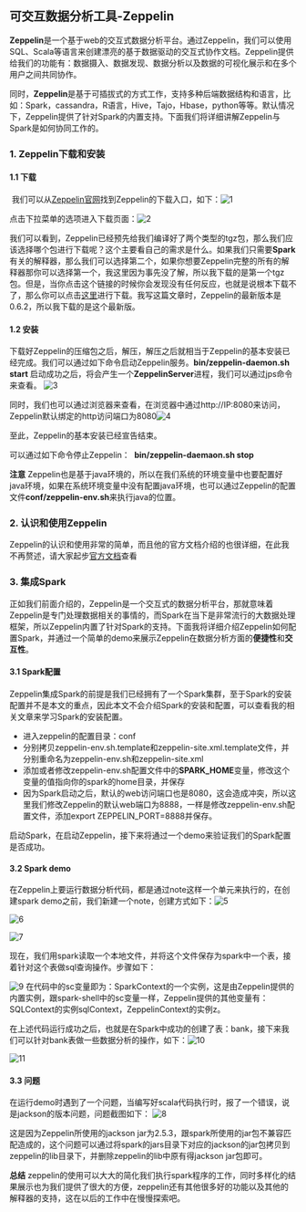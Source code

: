 ## 可交互数据分析工具-Zeppelin

​	**Zeppelin**是一个基于web的交互式数据分析平台。通过Zeppelin，我们可以使用SQL、Scala等语言来创建漂亮的基于数据驱动的交互式协作文档。Zeppelin提供给我们的功能有：数据摄入、数据发现、数据分析以及数据的可视化展示和在多个用户之间共同协作。

​	同时，**Zeppelin**是基于可插拔式的方式工作，支持多种后端数据结构和语言，比如：Spark，cassandra，R语言，Hive，Tajo，Hbase，python等等。默认情况下，Zeppelin提供了针对Spark的内置支持。下面我们将详细讲解Zeppelin与Spark是如何协同工作的。

### 1. Zeppelin下载和安装

#### 1.1 下载

​	我们可以从[Zeppelin官网](http://zeppelin.apache.org/)找到Zeppelin的下载入口，如下：![1](images\1.png)

点击下拉菜单的选项进入下载页面：![2](images\2.png)

我们可以看到，Zeppelin已经预先给我们编译好了两个类型的tgz包，那么我们应该选择哪个包进行下载呢？这个主要看自己的需求是什么。如果我们只需要**Spark**有关的解释器，那么我们可以选择第二个，如果你想要Zeppelin完整的所有的解释器那你可以选择第一个，我这里因为事先没了解，所以我下载的是第一个tgz包。但是，当你点击这个链接的时候你会发现没有任何反应，也就是说根本下载不了，那么你可以点击[这里](http://www.apache.org/dyn/closer.cgi/zeppelin)进行下载。我写这篇文章时，Zeppelin的最新版本是0.6.2，所以我下载的是这个最新版。

#### 1.2 安装

​	下载好Zeppelin的压缩包之后，解压，解压之后就相当于Zeppelin的基本安装已经完成。我们可以通过如下命令启动Zeppelin服务。
​	**bin/zeppelin-daemon.sh start**
启动成功之后，将会产生一个**ZeppelinServer**进程，我们可以通过jps命令来查看。 ![3](images\3.png)

同时，我们也可以通过浏览器来查看，在浏览器中通过http://IP:8080来访问，Zeppelin默认绑定的http访问端口为8080![4](images\4.png)

至此，Zeppelin的基本安装已经宣告结束。

可以通过如下命令停止Zeppelin：
​	**bin/zeppelin-daemaon.sh stop**

**注意**
​	Zeppelin也是基于java环境的，所以在我们系统的环境变量中也要配置好java环境，如果在系统环境变量中没有配置java环境，也可以通过Zeppelin的配置文件**conf/zeppelin-env.sh**来执行java的位置。

### 2. 认识和使用Zeppelin

​	Zeppelin的认识和使用非常的简单，而且他的官方文档介绍的也很详细，在此我不再赘述，请大家起步[官方文档](http://zeppelin.apache.org/docs/0.6.2/)查看

### 3. 集成Spark

​	正如我们前面介绍的，Zeppelin是一个交互式的数据分析平台，那就意味着Zeppelin是专门处理数据相关的事情的，而Spark在当下是非常流行的大数据处理框架，所以Zeppelin内置了针对Spark的支持。下面我将详细介绍Zeppelin如何配置Spark，并通过一个简单的demo来展示Zeppelin在数据分析方面的**便捷性**和**交互性**。

#### 3.1 Spark配置

​	Zeppelin集成Spark的前提是我们已经拥有了一个Spark集群，至于Spark的安装配置并不是本文的重点，因此本文不会介绍Spark的安装和配置，可以查看我的相关文章来学习Spark的安装配置。

- 进入zeppelin的配置目录：conf
- 分别拷贝zeppelin-env.sh.template和zeppelin-site.xml.template文件，并分别重命名为zeppelin-env.sh和zeppelin-site.xml
- 添加或者修改zeppelin-env.sh配置文件中的**SPARK_HOME**变量，修改这个变量的值指向你的spark的home目录，并保存
- 因为Spark启动之后，默认的web访问端口也是8080，这会造成冲突，所以这里我们修改Zeppelin的默认web端口为8888，一样是修改zeppelin-env.sh配置文件，添加export ZEPPELIN_PORT=8888并保存。

启动Spark，在启动Zeppelin，接下来将通过一个demo来验证我们的Spark配置是否成功。

#### 3.2 Spark demo

​	在Zeppelin上要运行数据分析代码，都是通过note这样一个单元来执行的，在创建spark demo之前，我们新建一个note，创建方式如下：![5](images\5.png)



![6](images\6.png)

 ![7](images\7.png)

现在，我们用spark读取一个本地文件，并将这个文件保存为spark中一个表，接着针对这个表做sql查询操作。步骤如下：

![9](images\9.png)				在代码中的sc变量即为：SparkContext的一个实例，这是由Zeppelin提供的内置实例，跟spark-shell中的sc变量一样，Zeppelin提供的其他变量有：SQLContext的实例sqlContext，ZeppelinContext的实例z。

​	在上述代码运行成功之后，也就是在Spark中成功的创建了表：bank，接下来我们可以针对bank表做一些数据分析的操作，如下：![10](images\10.png)

![11](images\11.png)

#### 3.3 问题

​	在运行demo时遇到了一个问题，当编写好scala代码执行时，报了一个错误，说是jackson的版本问题，问题截图如下： ![8](images\8.png)

这是因为Zeppelin所使用的jackson jar为2.5.3，跟spark所使用的jar包不兼容匹配造成的，这个问题可以通过将spark的jars目录下对应的jackson的jar包拷贝到zeppelin的lib目录下，并删除zeppelin的lib中原有得jackson jar包即可。

**总结**
​	zeppelin的使用可以大大的简化我们执行spark程序的工作，同时多样化的结果展示也为我们提供了很大的方便，zeppelin还有其他很多好的功能以及其他的解释器的支持，这在以后的工作中在慢慢探索吧。


